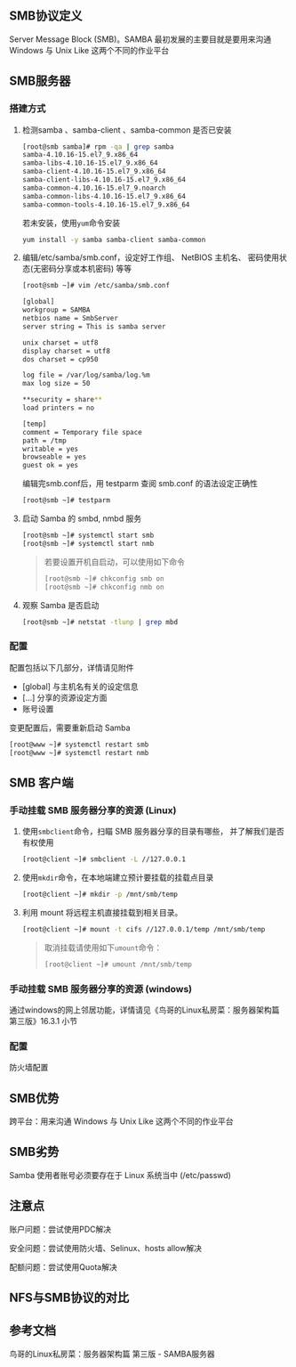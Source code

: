 ## SMB协议定义

Server Message Block (SMB)。SAMBA 最初发展的主要目就是要用来沟通 Windows 与 Unix Like 这两个不同的作业平台  

## SMB服务器

### 搭建方式

1. 检测samba 、samba-client 、samba-common  是否已安装

   ```bash
   [root@smb samba]# rpm -qa | grep samba
   samba-4.10.16-15.el7_9.x86_64
   samba-libs-4.10.16-15.el7_9.x86_64
   samba-client-4.10.16-15.el7_9.x86_64
   samba-client-libs-4.10.16-15.el7_9.x86_64
   samba-common-4.10.16-15.el7_9.noarch
   samba-common-libs-4.10.16-15.el7_9.x86_64
   samba-common-tools-4.10.16-15.el7_9.x86_64
   ```

   若未安装，使用`yum`命令安装

   ```bash
   yum install -y samba samba-client samba-common
   ```

2. 编辑/etc/samba/smb.conf，设定好工作组、 NetBIOS 主机名、 密码使用状态(无密码分享或本机密码) 等等  

   ```bash
   [root@smb ~]# vim /etc/samba/smb.conf
   
   [global]
   workgroup = SAMBA
   netbios name = SmbServer
   server string = This is samba server
   
   unix charset = utf8
   display charset = utf8
   dos charset = cp950
   
   log file = /var/log/samba/log.%m
   max log size = 50
   
   **security = share**
   load printers = no
   
   [temp]
   comment = Temporary file space
   path = /tmp
   writable = yes
   browseable = yes
   guest ok = yes
   ```

   编辑完smb.conf后，用 testparm 查阅 smb.conf 的语法设定正确性  

   ```bash
   [root@smb ~]# testparm
   ```

3. 启动 Samba 的 smbd, nmbd 服务  

   ```bash
   [root@smb ~]# systemctl start smb
   [root@smb ~]# systemctl start nmb
   ```

   > 若要设置开机自启动，可以使用如下命令
   >
   > ```bash
   > [root@smb ~]# chkconfig smb on
   > [root@smb ~]# chkconfig nmb on
   > ```

4. 观察 Samba 是否启动

   ```bash
   [root@smb ~]# netstat -tlunp | grep mbd
   ```

### 配置

配置包括以下几部分，详情请见附件

- [global]   与主机名有关的设定信息  
- [...] 分享的资源设定方面  
- 账号设置

变更配置后，需要重新启动 Samba   

```bash
[root@www ~]# systemctl restart smb
[root@www ~]# systemctl restart nmb
```



## SMB 客户端 

### 手动挂载 SMB 服务器分享的资源  (Linux)

1. 使用`smbclient`命令，扫瞄 SMB 服务器分享的目录有哪些， 并了解我们是否有权使用

   ```bash
   [root@client ~]# smbclient -L //127.0.0.1
   ```

2. 使用`mkdir`命令，在本地端建立预计要挂载的挂载点目录

   ```bash
   [root@client ~]# mkdir -p /mnt/smb/temp
   ```

3. 利用 mount 将远程主机直接挂载到相关目录。  

   ```bash
   [root@client ~]# mount -t cifs //127.0.0.1/temp /mnt/smb/temp
   ```

   > 取消挂载请使用如下`umount`命令：
   >
   > ```bash
   > [root@client ~]# umount /mnt/smb/temp
   > ```

### 手动挂载 SMB 服务器分享的资源  (windows)

通过windows的网上邻居功能，详情请见《鸟哥的Linux私房菜：服务器架构篇 第三版》16.3.1   小节

### 配置

防火墙配置

## SMB优势

跨平台：用来沟通 Windows 与 Unix Like 这两个不同的作业平台  

## SMB劣势

Samba 使用者账号必须要存在于 Linux 系统当中 (/etc/passwd)  

## 注意点

账户问题：尝试使用PDC解决

安全问题：尝试使用防火墙、Selinux、hosts allow解决

配额问题：尝试使用Quota解决

## NFS与SMB协议的对比





## 参考文档

鸟哥的Linux私房菜：服务器架构篇 第三版 - SAMBA服务器